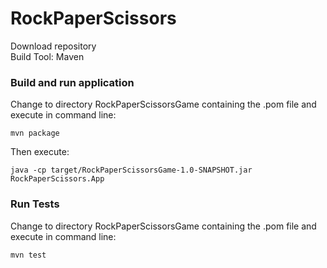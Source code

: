# RockPaperScissors

Download repository  
Build Tool: Maven

### Build and run application
Change to directory RockPaperScissorsGame containing the .pom file and execute in command line:
```
mvn package
```
Then execute:
```
java -cp target/RockPaperScissorsGame-1.0-SNAPSHOT.jar RockPaperScissors.App
```

### Run Tests
Change to directory RockPaperScissorsGame containing the .pom file and execute in command line:
```
mvn test
```
